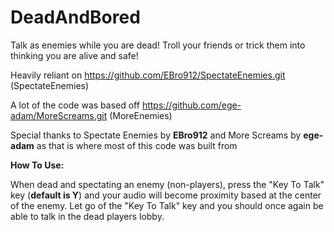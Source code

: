 # DeadAndBored
Talk as enemies while you are dead! Troll your friends or trick them into thinking you are alive and safe!

Heavily reliant on https://github.com/EBro912/SpectateEnemies.git (SpectateEnemies)

A lot of the code was based off https://github.com/ege-adam/MoreScreams.git (MoreEnemies)

Special thanks to Spectate Enemies by **EBro912** and More Screams by **ege-adam** as that is where most of this code was built from

**How To Use:**

When dead and spectating an enemy (non-players), press the "Key To Talk" key (**default is Y**) and your audio will become proximity based at the center of the enemy. Let go of the "Key To Talk" key and you should once again be able to talk in the dead players lobby. 

